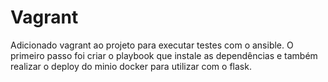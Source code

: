 # Vagrant
Adicionado vagrant ao projeto para executar testes com o ansible.
O primeiro passo foi criar o playbook que instale as dependências e também 
realizar o deploy do minio docker para utilizar com o flask.
